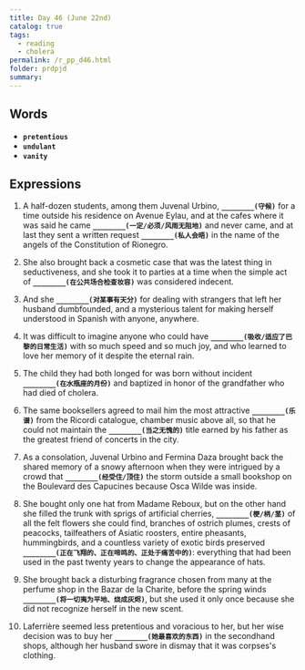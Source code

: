 ```yaml
---
title: Day 46 (June 22nd)
catalog: true
tags: 
  - reading
  - cholera
permalink: /r_pp_d46.html
folder: prdpjd
summary: 
---
```


## Words

-   <b data-toggle="tooltip" data-original-title="{{site.data.glossary.pretentious}}">`pretentious`</b>
-   <b data-toggle="tooltip" data-original-title="{{site.data.glossary.undulant}}">`undulant`</b>
-   <b data-toggle="tooltip" data-original-title="{{site.data.glossary.vanity}}">`vanity`</b>



## Expressions

1.  A half-dozen students, among them Juvenal Urbino, <b data-toggle="tooltip" data-original-title="{{site.data.answers.46_a}}">`________(守候)`</b> for a time outside his residence on Avenue Eylau, and at the cafes where it was said he came <b data-toggle="tooltip" data-original-title="{{site.data.answers.46_a2}}">`________(一定/必须/风雨无阻地)`</b> and never came, and at last they sent a written request <b data-toggle="tooltip" data-original-title="{{site.data.answers.46_a3}}">`________(私人会晤)`</b> in the name of the angels of the Constitution of Rionegro.

2.  She also brought back a cosmetic case that was the latest thing in seductiveness, and she took it to parties at a time when the simple act of <b data-toggle="tooltip" data-original-title="{{site.data.answers.46_b}}">`________(在公共场合检查妆容)`</b> was considered indecent.

3.  And she <b data-toggle="tooltip" data-original-title="{{site.data.answers.46_c}}">`________(对某事有天分)`</b> for dealing with strangers that left her husband dumbfounded, and a mysterious talent for making herself understood in Spanish with anyone, anywhere.

4.  It was difficult to imagine anyone who could have <b data-toggle="tooltip" data-original-title="{{site.data.answers.46_d}}">`________(吸收/适应了巴黎的日常生活)`</b> with so much speed and so much joy, and who learned to love her memory of it despite the eternal rain.

5.  The child they had both longed for was born without incident <b data-toggle="tooltip" data-original-title="{{site.data.answers.46_e}}">`________(在水瓶座的月份)`</b> and baptized in honor of the grandfather who had died of cholera.

6.  The same booksellers agreed to mail him the most attractive <b data-toggle="tooltip" data-original-title="{{site.data.answers.46_f}}">`________(乐谱)`</b> from the Ricordi catalogue, chamber music above all, so that he could not maintain the <b data-toggle="tooltip" data-original-title="{{site.data.answers.46_f2}}">`________(当之无愧的)`</b> title earned by his father as the greatest friend of concerts in the city.

7.  As a consolation, Juvenal Urbino and Fermina Daza brought back the shared memory of a snowy afternoon when they were intrigued by a crowd that <b data-toggle="tooltip" data-original-title="{{site.data.answers.46_g}}">`________(经受住/顶住)`</b> the storm outside a small bookshop on the Boulevard des Capucines because Osca Wilde was inside.

8.  She bought only one hat from Madame Reboux, but on the other hand she filled the trunk with sprigs of artificial cherries, <b data-toggle="tooltip" data-original-title="{{site.data.answers.46_h}}">`________(梗/柄/茎)`</b> of all the felt flowers she could find, branches of ostrich plumes, crests of peacocks, tailfeathers of Asiatic roosters, entire pheasants, hummingbirds, and a countless variety of exotic birds preserved <b data-toggle="tooltip" data-original-title="{{site.data.answers.46_h2}}">`________(正在飞翔的、正在啼鸣的、正处于痛苦中的)`</b>: everything that had been used in the past twenty years to change the appearance of hats.

9.  She brought back a disturbing fragrance chosen from many at the perfume shop in the Bazar de la Charite, before the spring winds <b data-toggle="tooltip" data-original-title="{{site.data.answers.46_i}}">`________(将一切夷为平地、烧成灰烬)`</b>, but she used it only once because she did not recognize herself in the new scent.

10. Laferrière seemed less pretentious and voracious to her, but her wise decision was to buy her <b data-toggle="tooltip" data-original-title="{{site.data.answers.46_j}}">`________(她最喜欢的东西)`</b> in the secondhand shops, although her husband swore in dismay that it was corpses's clothing.
